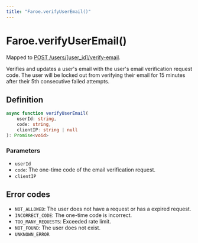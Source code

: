 ```yaml
---
title: "Faroe.verifyUserEmail()"
---
```


# Faroe.verifyUserEmail()

Mapped to [POST /users/\[user_id\]/verify-email](/api-reference/rest/endpoints/post_users_userid_verify-email).

Verifies and updates a user's email with the user's email verification request code. The user will be locked out from verifying their email for 15 minutes after their 5th consecutive failed attempts.

## Definition

```ts
async function verifyUserEmail(
    userId: string,
    code: string,
    clientIP: string | null
): Promise<void>
```

### Parameters

- `userId`
- `code`: The one-time code of the email verification request.
- `clientIP`

## Error codes

- `NOT_ALLOWED`: The user does not have a request or has a expired request.
- `INCORRECT_CODE`: The one-time code is incorrect.
- `TOO_MANY_REQUESTS`: Exceeded rate limit.
- `NOT_FOUND`: The user does not exist.
- `UNKNOWN_ERROR`
